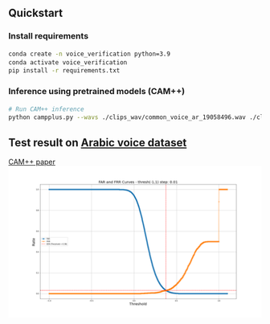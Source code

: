 
## Quickstart
### Install requirements
``` sh
conda create -n voice_verification python=3.9
conda activate voice_verification
pip install -r requirements.txt
```

### Inference using pretrained models (CAM++)


``` sh
# Run CAM++ inference
python campplus.py --wavs ./clips_wav/common_voice_ar_19058496.wav ./clips_wav/common_voice_ar_24175176.wav
```

## Test result on [Arabic voice dataset](https://commonvoice.mozilla.org/ar/datasets)
[CAM++ paper](https://arxiv.org/pdf/2303.00332)
<img src="./images/far_frr_plot_CAM++_-1.0_1.0_step:0.01.png" alt="ERR" width="700" hieght="700">


